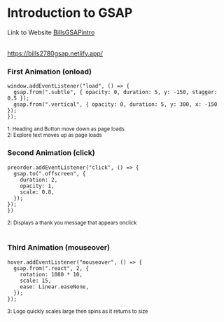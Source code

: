 # Introduction to GSAP

Link to Website [BillsGSAPintro](https://bills2780gsap.netlify.app/)<br><br>

https://bills2780gsap.netlify.app/

### First Animation (onload)

```
window.addEventListener("load", () => {
  gsap.from(".subtle", { opacity: 0, duration: 5, y: -150, stagger: 0.5 });
  gsap.from(".vertical", { opacity: 0, duration: 5, y: 300, x: -150 });
});
```

<sup>1: Heading and Button move down as page loads</sup> <br>
<sup>2: Explore text moves up as page loads</sup>

### Second Animation (click)

```
preorder.addEventListener("click", () => {
  gsap.to(".offscreen", {
    duration: 2,
    opacity: 1,
    scale: 0.8,
  });
});
})
```

<sup>2: Displays a thank you message that appears onclick</sup>
<br><br>

### Third Animation (mouseover)

```
hover.addEventListener("mouseover", () => {
  gsap.from(".react", 2, {
    rotation: 1080 * 10,
    scale: 15,
    ease: Linear.easeNone,
  });
});
```

<sup>3: Logo quickly scales large then spins as it returns to size</sup>
